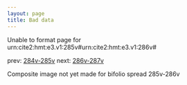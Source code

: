 ```yaml
---
layout: page
title: Bad data
---
```


Unable to format page for urn:cite2:hmt:e3.v1:285v#urn:cite2:hmt:e3.v1:286v#

prev: [284v-285v](../284v-285v/) next: [286v-287v](../286v-287v/)

Composite image not yet made for bifolio spread 285v-286v

